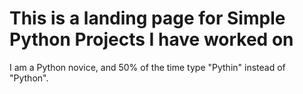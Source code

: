 # This is a landing page for Simple Python Projects I have worked on
I am a Python novice, and 50% of the time type "Pythin" instead of "Python".
